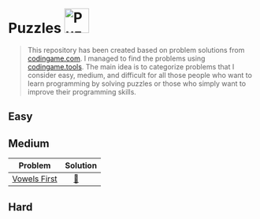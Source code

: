 # Puzzles <img src="https://upload.wikimedia.org/wikipedia/commons/4/43/Rubik%27s_cube_almost_solved.svg" alt="Puzzles" width="50px" height="50px" />
>This repository has been created based on problem solutions from [codingame.com](https://www.codingame.com). I managed to find the problems using [codingame.tools](https://codingame.tools). The main idea is to categorize problems that I consider easy, medium, and difficult for all those people who want to learn programming by solving puzzles or those who simply want to improve their programming skills.


## Easy
## Medium
| Problem | Solution |
| ------- | --------- |
| [Vowels First](https://www.codingame.com/ide/demo/678960e7a53647e7e1bcffbca36f4babaac8c1) | &nbsp;&nbsp;&nbsp;&nbsp;[🐍](https://github.com/jeansuarex/codingame/blob/54fe72d8af8408af7f54725b105bf517ccd27845/Level%20-%202/solutions/vowelsfirst.py)&nbsp;&nbsp;&nbsp;&nbsp; |

## Hard
